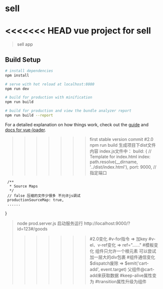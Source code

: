# sell
<<<<<<< HEAD
vue project for sell
=======

> sell app

## Build Setup

``` bash
# install dependencies
npm install

# serve with hot reload at localhost:8080
npm run dev

# build for production with minification
npm run build

# build for production and view the bundle analyzer report
npm run build --report
```

For a detailed explanation on how things work, check out the [guide](http://vuejs-templates.github.io/webpack/) and [docs for vue-loader](http://vuejs.github.io/vue-loader).
>>>>>>> first stable version commit
#2.0
>npm run build 生成项目下dist文件内容
>index.js文件中：
>build: {
     // Template for index.html
     index: path.resolve(__dirname, '../dist/index.html'),
     port: 9000,  // 指定端口
 
     /**
      * Source Maps
      */
     // false 压缩的文件少很多 不允许js调试
     productionSourceMap: true,
     ......
}
>node prod.server.js 启动服务运行
>http://localhost:9000/?id=123#/goods
>>>>>>>>>>>>>>>>>>
>>>>>>>#2.0变化
#v-for指令 => 加key
#v-el、v-ref变化 =>  ref="......"
#模板变化 组件只允许一个根元素 可以尝试加一层大的div包裹
#组件通信变化$dispatch废除  => $emit('cart-add', event.target) 父组件@cart-add来获取数据
#keep-alive属性变为<keep-alive>
#transition属性升级为组件
